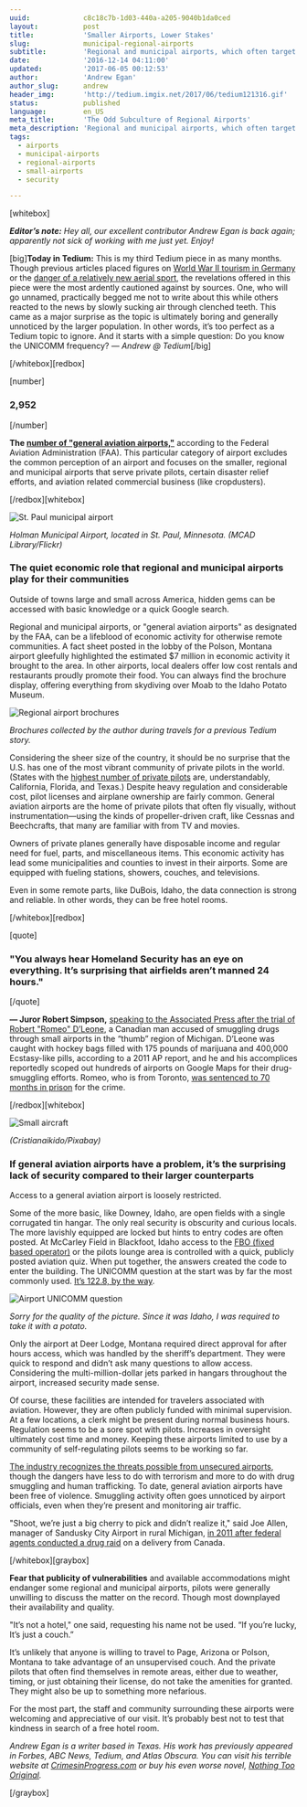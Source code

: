 ```yaml
---
uuid:             c8c18c7b-1d03-440a-a205-9040b1da0ced
layout:           post
title:            'Smaller Airports, Lower Stakes'
slug:             municipal-regional-airports
subtitle:         'Regional and municipal airports, which often target enthusiasts or niche needs, are pretty low-key compared to say, LAX. But they have plenty of mystery.'
date:             '2016-12-14 04:11:00'
updated:          '2017-06-05 00:12:53'
author:           'Andrew Egan'
author_slug:      andrew
header_img:       'http://tedium.imgix.net/2017/06/tedium121316.gif'
status:           published
language:         en_US
meta_title:       'The Odd Subculture of Regional Airports'
meta_description: 'Regional and municipal airports, which often target enthusiasts or niche needs, are pretty low-key compared to say, LAX. But they have plenty of mystery.'
tags:
  - airports
  - municipal-airports
  - regional-airports
  - small-airports
  - security

---
```


[whitebox]

_**Editor’s note:** Hey all, our excellent contributor Andrew Egan is back again; apparently not sick of working with me just yet. Enjoy!_

[big]**Today in Tedium:** This is my third Tedium piece in as many months. Though previous articles placed figures on [World War II tourism in Germany](http://tedium.co/2016/11/22/dark-tourism-dresden-slaughterhouse-five/) or the [danger of a relatively new aerial sport](http://tedium.co/2016/10/25/icarus-trophy-race-extreme-sports/), the revelations offered in this piece were the most ardently cautioned against by sources. One, who will go unnamed, practically begged me not to write about this while others reacted to the news by slowly sucking air through clenched teeth. This came as a major surprise as the topic is ultimately boring and generally unnoticed by the larger population. In other words, it’s too perfect as a Tedium topic to ignore. And it starts with a simple question: Do you know the UNICOMM frequency? *— Andrew @ Tedium*[/big]

[/whitebox][redbox]

[number]
### 2,952
[/number]

**The [number of "general aviation airports,"](https://www.faa.gov/airports/planning_capacity/ga_study/media/2012AssetReport.pdf)** according to the Federal Aviation Administration (FAA). This particular category of airport excludes the common perception of an airport and focuses on the smaller, regional and municipal airports that serve private pilots, certain disaster relief efforts, and aviation related commercial business (like cropdusters). 

[/redbox][whitebox]

![St. Paul municipal airport](http://tedium.imgix.net/2017/06/1213_airport.jpg)

*Holman Municipal Airport, located in St. Paul, Minnesota. (MCAD Library/Flickr)*

### The quiet economic role that regional and municipal airports play for their communities

Outside of towns large and small across America, hidden gems can be accessed with basic knowledge or a quick Google search.

Regional and municipal airports, or "general aviation airports" as designated by the FAA, can be a lifeblood of economic activity for otherwise remote communities. A fact sheet posted in the lobby of the Polson, Montana airport gleefully highlighted the estimated $7 million in economic activity it brought to the area. In other airports, local dealers offer low cost rentals and restaurants proudly promote their food. You can always find the brochure display, offering everything from skydiving over Moab to the Idaho Potato Museum.

![Regional airport brochures](http://tedium.imgix.net/2017/06/1213_brochures.jpg)

*Brochures collected by the author during travels for a previous Tedium story.*

Considering the sheer size of the country, it should be no surprise that the U.S. has one of the most vibrant community of private pilots in the world. (States with the [highest number of private pilots](https://www.aopa.org/about/general-aviation-statistics/active-general-aviation-aircraft-by-state) are, understandably, California, Florida, and Texas.) Despite heavy regulation and considerable cost, pilot licenses and airplane ownership are fairly common. General aviation airports are the home of private pilots that often fly visually, without instrumentation—using the kinds of propeller-driven craft, like Cessnas and Beechcrafts, that many are familiar with from TV and movies.

Owners of private planes generally have disposable income and regular need for fuel, parts, and miscellaneous items. This economic activity has lead some municipalities and counties to invest in their airports. Some are equipped with fueling stations, showers, couches, and televisions. 

Even in some remote parts, like DuBois, Idaho, the data connection is strong and reliable. In other words, they can be free hotel rooms.

[/whitebox][redbox]

[quote]
### "You always hear Homeland Security has an eye on everything. It’s surprising that airfields aren’t manned 24 hours." 
[/quote]

**— Juror Robert Simpson,** [speaking to the Associated Press after the trial of Robert "Romeo" D’Leone](http://www.toledoblade.com/local/2011/05/15/Drug-bust-in-Michigans-Thumb-exposes-use-of-tiny-airports-by-Canadian-smugglers.html), a Canadian man accused of smuggling drugs through small airports in the “thumb” region of Michigan. D’Leone was caught with hockey bags filled with 175 pounds of marijuana and 400,000 Ecstasy-like pills, according to a 2011 AP report, and he and his accomplices reportedly scoped out hundreds of airports on Google Maps for their drug-smuggling efforts. Romeo, who is from Toronto, [was sentenced to 70 months in prison](http://archive.boston.com/news/nation/articles/2011/11/29/70_months_in_prison_for_us_canada_drug_case_figure/) for the crime.

[/redbox][whitebox]

![Small aircraft](http://tedium.imgix.net/2017/06/1213_airplane.jpg)

*(Cristianaikido/Pixabay)*


### If general aviation airports have a problem, it’s the surprising lack of security compared to their larger counterparts

Access to a general aviation airport is loosely restricted. 

Some of the more basic, like Downey, Idaho, are open fields with a single corrugated tin hangar. The only real security is obscurity and curious locals. The more lavishly equipped are locked but hints to entry codes are often posted. At McCarley Field in Blackfoot, Idaho access to the [FBO (fixed based operator)](http://blog.privatefly.com/what-is-a-fbo) or the pilots lounge area is controlled with a quick, publicly posted aviation quiz. When put together, the answers created the code to enter the building. The UNICOMM question at the start was by far the most commonly used. [It’s 122.8, by the way](https://www.airnav.com/airport/U02).

![Airport UNICOMM question](http://tedium.imgix.net/2017/06/1213_list.jpg)

*Sorry for the quality of the picture. Since it was Idaho, I was required to take it with a potato.* 

Only the airport at Deer Lodge, Montana required direct approval for after hours access, which was handled by the sheriff’s department. They were quick to respond and didn’t ask many questions to allow access. Considering the multi-million-dollar jets parked in hangars throughout the airport, increased security made sense.

Of course, these facilities are intended for travelers associated with aviation. However, they are often publicly funded with minimal supervision. At a few locations, a clerk might be present during normal business hours. Regulation seems to be a sore spot with pilots. Increases in oversight ultimately cost time and money. Keeping these airports limited to use by a community of self-regulating pilots seems to be working so far.

[The industry recognizes the threats possible from unsecured airports](http://www.heritage.org/research/reports/2007/07/keeping-the-skies-friendly-next-steps-for-general-aviation-security), though the dangers have less to do with terrorism and more to do with drug smuggling and human trafficking. To date, general aviation airports have been free of violence. Smuggling activity often goes unnoticed by airport officials, even when they’re present and monitoring air traffic. 

"Shoot, we’re just a big cherry to pick and didn’t realize it," said Joe Allen, manager of Sandusky City Airport in rural Michigan, [in 2011 after federal agents conducted a drug raid](http://www.toledoblade.com/local/2011/05/15/Drug-bust-in-Michigans-Thumb-exposes-use-of-tiny-airports-by-Canadian-smugglers.html) on a delivery from Canada. 

[/whitebox][graybox]

**Fear that publicity of vulnerabilities** and available accommodations might endanger some regional and municipal airports, pilots were generally unwilling to discuss the matter on the record. Though most downplayed their availability and quality.

"It’s not a hotel," one said, requesting his name not be used. “If you’re lucky, It’s just a couch.”

It’s unlikely that anyone is willing to travel to Page, Arizona or Polson, Montana to take advantage of an unsupervised couch. And the private pilots that often find themselves in remote areas, either due to weather, timing, or just obtaining their license, do not take the amenities for granted. They might also be up to something more nefarious. 

For the most part, the staff and community surrounding these airports were welcoming and appreciative of our visit. It’s probably best not to test that kindness in search of a free hotel room. 

*Andrew Egan is a writer based in Texas. His work has previously appeared in Forbes, ABC News, Tedium, and Atlas Obscura. You can visit his terrible website at [CrimesinProgress.com](https://www.crimesinprogress.com) or buy his even worse novel, [Nothing Too Original](https://www.amazon.com/dp/B01N0GD2KQ).*

[/graybox]
